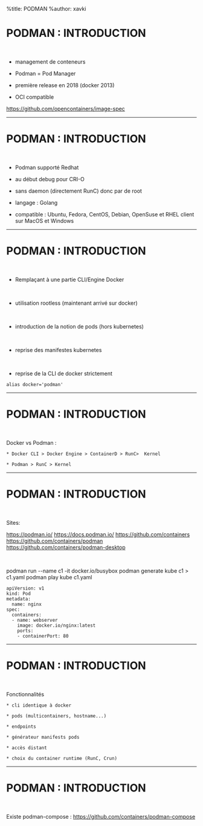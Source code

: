 %title: PODMAN
%author: xavki


# PODMAN : INTRODUCTION


<br>

* management de conteneurs

* Podman = Pod Manager

* première release en 2018 (docker 2013)

* OCI compatible 

https://github.com/opencontainers/image-spec

---------------------------------------------------------------------------

# PODMAN : INTRODUCTION

<br>

* Podman supporté Redhat

* au début debug pour CRI-O

* sans daemon (directement RunC) donc par de root

* langage : Golang

* compatible : Ubuntu, Fedora, CentOS, Debian, OpenSuse et RHEL
	client sur MacOS et Windows

---------------------------------------------------------------------------

# PODMAN : INTRODUCTION

<br>

* Remplaçant à une partie CLI/Engine Docker

<br>

* utilisation rootless (maintenant arrivé sur docker)

<br>

* introduction de la notion de pods (hors kubernetes)

<br>

* reprise des manifestes kubernetes

<br>

* reprise de la CLI de docker strictement

```
alias docker='podman'
```
-----------------------------------------------------------------------------

# PODMAN : INTRODUCTION

<br>

Docker vs Podman :

	* Docker CLI > Docker Engine > ContainerD > RunC>  Kernel

	* Podman > RunC > Kernel

---------------------------------------------------------------------------

# PODMAN : INTRODUCTION

<br>

Sites: 

https://podman.io/
https://docs.podman.io/
https://github.com/containers
https://github.com/containers/podman
https://github.com/containers/podman-desktop

<br>

podman run --name c1 -it docker.io/busybox
podman generate kube c1 > c1.yaml
podman play kube c1.yaml

```
apiVersion: v1
kind: Pod
metadata:
  name: nginx
spec:
  containers:
  - name: webserver
    image: docker.io/nginx:latest
    ports:
    - containerPort: 80
```

---------------------------------------------------------------------------

# PODMAN : INTRODUCTION

<br>

Fonctionnalités

	* cli identique à docker

	* pods (multicontainers, hostname...)

	* endpoints

	* générateur manifests pods

	* accès distant

	* choix du container runtime (RunC, Crun)

---------------------------------------------------------------------------

# PODMAN : INTRODUCTION

<br>

Existe podman-compose : 
https://github.com/containers/podman-compose
